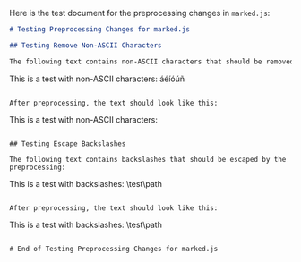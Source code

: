 Here is the test document for the preprocessing changes in `marked.js`:

```markdown
# Testing Preprocessing Changes for marked.js

## Testing Remove Non-ASCII Characters

The following text contains non-ASCII characters that should be removed by the preprocessing:

```
This is a test with non-ASCII characters: áéíóúñ
```

After preprocessing, the text should look like this:

```
This is a test with non-ASCII characters: 
```

## Testing Escape Backslashes

The following text contains backslashes that should be escaped by the preprocessing:

```
This is a test with backslashes: \test\path
```

After preprocessing, the text should look like this:

```
This is a test with backslashes: \\test\\path
```

# End of Testing Preprocessing Changes for marked.js
```

